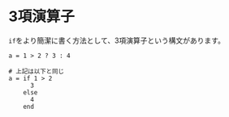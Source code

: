 # 3項演算子

`if`をより簡潔に書く方法として、3項演算子という構文があります。

```crystal
a = 1 > 2 ? 3 : 4

# 上記は以下と同じ
a = if 1 > 2
      3
    else
      4
    end
```
